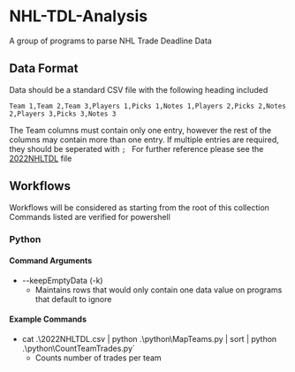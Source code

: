 # NHL-TDL-Analysis
A group of programs to parse NHL Trade Deadline Data

## Data Format
Data should be a standard CSV file with the following heading included
```csv
Team 1,Team 2,Team 3,Players 1,Picks 1,Notes 1,Players 2,Picks 2,Notes 2,Players 3,Picks 3,Notes 3
```
The Team columns must contain only one entry, however the rest of the columns may contain more than one entry. If multiple entries are required, they should be seperated with `; `
For further reference please see the [2022NHLTDL](./2022NHLTDL.csv) file

## Workflows
Workflows will be considered as starting from the root of this collection
Commands listed are verified for powershell
### Python
#### Command Arguments
- --keepEmptyData (-k)
  - Maintains rows that would only contain one data value on programs that default to ignore
#### Example Commands
- cat .\2022NHLTDL.csv | python .\python\MapTeams.py | sort | python .\python\CountTeamTrades.py`
  - Counts number of trades per team